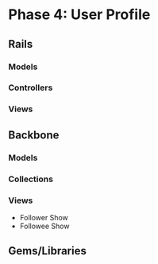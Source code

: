 # Phase 4: User Profile

## Rails
### Models

### Controllers

### Views

## Backbone
### Models

### Collections

### Views
* Follower Show
* Followee Show

## Gems/Libraries
